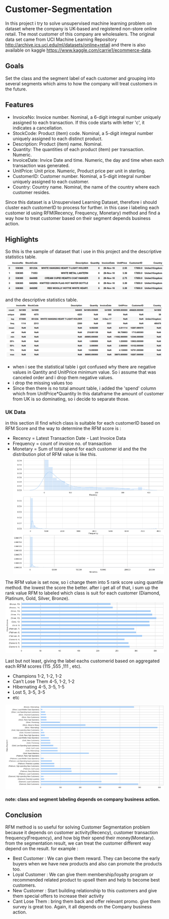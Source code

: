 # Customer-Segmentation
In this project i try to solve unsupervised machine learning problem on  dataset where the company is UK-based and registered non-store online retail. The most customer of this company are wholesalers. The original data set came from UCI Machine Learning Repository http://archive.ics.uci.edu/ml/datasets/online+retail and there is also available on kaggle https://www.kaggle.com/carrie1/ecommerce-data.

## Goals
Set the class and the segment label of each customer and grouping into several segments which aims to how the company will treat customers in the future.

## Features
- InvoiceNo: Invoice number. Nominal, a 6-digit integral number uniquely assigned to each transaction. If this code starts with letter 'c', it indicates a cancellation.
- StockCode: Product (item) code. Nominal, a 5-digit integral number uniquely assigned to each distinct product.
- Description: Product (item) name. Nominal.
- Quantity: The quantities of each product (item) per transaction. Numeric.
- InvoiceDate: Invice Date and time. Numeric, the day and time when each transaction was generated.
- UnitPrice: Unit price. Numeric, Product price per unit in sterling.
- CustomerID: Customer number. Nominal, a 5-digit integral number uniquely assigned to each customer.
- Country: Country name. Nominal, the name of the country where each customer resides.

Since this dataset is a Unsupervised Learning Dataset, therefore i should cluster each customerID to process for further. in this case i labeling each customer id using RFM(Recency, Frequency, Monetary) method and find a way how to treat customer based on their segment depends business action.


## Highlights

So this is the sample of dataset that i use in this project and the descriptive statistics table.
![](https://github.com/lutpan/Customer-Segmentation/blob/main/image/df_sample.png) 

and the descriptive statistics table.
![](https://github.com/lutpan/Customer-Segmentation/blob/main/image/df_statistical_value.png)

- when i see the statistical table i got confused why there are negative values in Qantity and UnitPrice minimum value. So i assume that was canceled order and i drop them negative values.
- i drop the missing values too
- Since then there is no total amount table, i added the 'spend' column which from UnitPrice*Quantity
In this dataframe the amount of customer from UK is so dominating, so i decide to separate those.


### UK Data
in this section ill find which class is suitable for each customerID based on RFM Score and the way to determine the RFM score is :
- Recency = Latest Transaction Date - Last Invoice Data
- Frequency = count of invoice no. of transaction
- Monetary = Sum of total spend for each customer id
and the the distribution plot of RFM value is like this.
![](https://github.com/lutpan/Customer-Segmentation/blob/main/image/RFM_distribution.png)


The RFM value is set now, so i change them into 5 rank score using quantile method. the lowest the score the better.
after i get all of that, i sum up the rank value RFM to labeled which class is suit for each customer (Diamond, Platinum, Gold, Silver, Bronze).
![](https://github.com/lutpan/Customer-Segmentation/blob/main/image/class_score_distribution.png)


Last but not least, giving the label eachs customerid based on aggregated each RFM scores (115 ,555 ,111 , etc).

- Champions 1-2, 1-2, 1-2
- Can’t Lose Them 4-5, 1-2, 1-2
- Hibernating 4-5, 3-5, 1-5
- Lost 5, 3-5, 3-5
- etc

![](https://github.com/lutpan/Customer-Segmentation/blob/main/image/Class_Segment_Distribution.png)

#### note: class and segment labeling depends on company business action.


## Conclusion
RFM method is so useful for solving Customer Segmentation problem because it depends on customer activity(Recency), customer transaction frequency(Frequency), and how big their spend their money(Monetary).
from the segmentation result, we can treat the customer different way depend on the result. for example :
- Best Customer : We can give them reward. They can become the early buyers when we have new products and also can promote the products too.
- Loyal Customer : We can give them membership/loyalty program or recommended related product to upsell them and help to become best customers.
- New Customer : Start building relationship to this customers and give them special offers to increase their activity
- Cant Lose Them : bring them back and offer relevant promo. give them survey is great too.
Again, it all depends on the Company business action.

